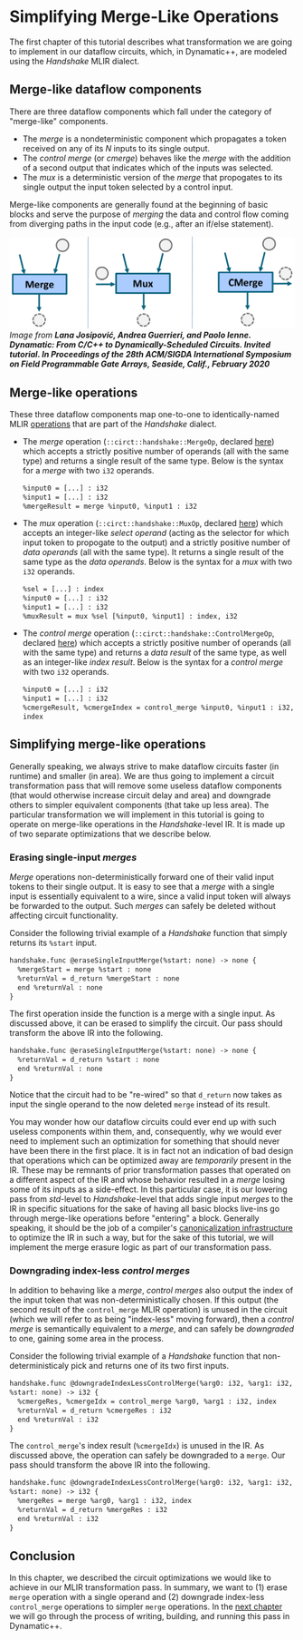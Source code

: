 # Simplifying Merge-Like Operations

The first chapter of this tutorial describes what transformation we are going to implement in our dataflow circuits, which, in Dynamatic++, are modeled using the *Handshake* MLIR dialect.

## Merge-like dataflow components

There are three dataflow components which fall under the category of "merge-like" components.
- The *merge* is a nondeterministic component which propagates a token received on any of its $N$ inputs to its single output.
- The *control merge* (or *cmerge*) behaves like the *merge* with the addition of a second output that indicates which of the inputs was selected.
- The *mux* is a deterministic version of the *merge* that propogates to its single output the input token selected by a control input.

Merge-like components are generally found at the beginning of basic blocks and serve the purpose of *merging* the data and control flow coming from diverging paths in the input code (e.g., after an if/else statement).

![Merge-like operations](figures/merge-ops.png)
_Image from **Lana Josipović, Andrea Guerrieri, and Paolo Ienne. Dynamatic: From C/C++ to Dynamically-Scheduled Circuits. Invited tutorial. In Proceedings of the 28th ACM/SIGDA International Symposium on Field Programmable Gate Arrays, Seaside, Calif., February 2020**_

## Merge-like operations

These three dataflow components map one-to-one to identically-named MLIR [operations](../MLIRPrimer.md#operations) that are part of the *Handshake* dialect.
- The *merge* operation (`::circt::handshake::MergeOp`, declared [here](https://github.com/EPFL-LAP/circt/blob/fe07e66b4c89433f9edc55bab141515d1c4d612c/include/circt/Dialect/Handshake/HandshakeOps.td#L338-L359)) which accepts a strictly positive number of operands (all with the same type) and returns a single result of the same type. Below is the syntax for a *merge* with two `i32` operands.
  ```mlir
  %input0 = [...] : i32
  %input1 = [...] : i32
  %mergeResult = merge %input0, %input1 : i32
  ```
- The *mux* operation (`::circt::handshake::MuxOp`, declared [here](https://github.com/EPFL-LAP/circt/blob/fe07e66b4c89433f9edc55bab141515d1c4d612c/include/circt/Dialect/Handshake/HandshakeOps.td#L361-L391)) which accepts an integer-like *select operand* (acting as the selector for which input token to propogate to the output) and a strictly positive number of *data operands* (all with the same type). It returns a single result of the same type as the *data operands*. Below is the syntax for a *mux* with two `i32` operands.
  ```mlir
  %sel = [...] : index
  %input0 = [...] : i32
  %input1 = [...] : i32
  %muxResult = mux %sel [%input0, %input1] : index, i32
  ```
- The *control merge* operation (`::circt::handshake::ControlMergeOp`, declared [here](https://github.com/EPFL-LAP/circt/blob/fe07e66b4c89433f9edc55bab141515d1c4d612c/include/circt/Dialect/Handshake/HandshakeOps.td#L393-L427)) which accepts a strictly positive number of operands (all with the same type) and returns a *data result* of the same type, as well as an integer-like *index result*. Below is the syntax for a *control merge* with two `i32` operands.
  ```mlir
  %input0 = [...] : i32
  %input1 = [...] : i32
  %cmergeResult, %cmergeIndex = control_merge %input0, %input1 : i32, index
  ```

## Simplifying merge-like operations

Generally speaking, we always strive to make dataflow circuits faster (in runtime) and smaller (in area). We are thus going to implement a circuit transformation pass that will remove some useless dataflow components (that would otherwise increase circuit delay and area) and downgrade others to simpler equivalent components (that take up less area). The particular transformation we will implement in this tutorial is going to operate on merge-like operations in the *Handshake*-level IR. It is made up of two separate optimizations that we describe below.

### Erasing single-input *merges*

*Merge* operations non-deterministically forward one of their valid input tokens to their single output. It is easy to see that a *merge* with a single input is essentially equivalent to a wire, since a valid input token will always be forwarded to the output. Such *merges* can safely be deleted without affecting circuit functionality.

Consider the following trivial example of a *Handshake* function that simply returns its `%start` input.
```mlir
handshake.func @eraseSingleInputMerge(%start: none) -> none {
  %mergeStart = merge %start : none
  %returnVal = d_return %mergeStart : none
  end %returnVal : none
}
``` 
The first operation inside the function is a merge with a single input. As discussed above, it can be erased to simplify the circuit. Our pass should transform the above IR into the following.
```mlir
handshake.func @eraseSingleInputMerge(%start: none) -> none {
  %returnVal = d_return %start : none
  end %returnVal : none
}
``` 
Notice that the circuit had to be "re-wired" so that `d_return` now takes as input the single operand to the now deleted `merge` instead of its result.

You may wonder how our dataflow circuits could ever end up with such useless components within them, and, consequently, why we would ever need to implement such an optimization for something that should never have been there in the first place. It is in fact not an indication of bad design that operations which can be optimized away are *temporarily* present in the IR. These may be remnants of prior transformation passes that operated on a different aspect of the IR and whose behavior resulted in a *merge* losing some of its inputs as a side-effect. In this particular case, it is our lowering pass from *std*-level to *Handshake*-level that adds single input *merges* to the IR in specific situations for the sake of having all basic blocks live-ins go through merge-like operations before "entering" a block. Generally speaking, it should be the job of a compiler's [canonicalization infrastructure](https://mlir.llvm.org/docs/Canonicalization/) to optimize the IR in such a way, but for the sake of this tutorial, we will implement the merge erasure logic as part of our transformation pass.  

### Downgrading index-less *control merges*

In addition to behaving like a *merge*, *control merges* also output the index of the input token that was non-deterministically chosen. If this output (the second result of the `control_merge` MLIR operation) is unused in the circuit (which we will refer to as being "index-less" moving forward), then a *control merge* is semantically equivalent to a *merge*, and can safely be *downgraded* to one, gaining some area in the process.

Consider the following trivial example of a *Handshake* function that non-deterministicaly pick and returns one of its two first inputs.
```mlir
handshake.func @downgradeIndexLessControlMerge(%arg0: i32, %arg1: i32, %start: none) -> i32 {
  %cmergeRes, %cmergeIdx = control_merge %arg0, %arg1 : i32, index
  %returnVal = d_return %cmergeRes : i32
  end %returnVal : i32
}
```
The `control_merge`'s index result (`%cmergeIdx`) is unused in the IR. As discussed above, the operation can safely be downgraded to a `merge`. Our pass should transform the above IR into the following.
```mlir
handshake.func @downgradeIndexLessControlMerge(%arg0: i32, %arg1: i32, %start: none) -> i32 {
  %mergeRes = merge %arg0, %arg1 : i32, index
  %returnVal = d_return %mergeRes : i32
  end %returnVal : i32
}
```

## Conclusion

In this chapter, we described the circuit optimizations we would like to achieve in our MLIR transformation pass. In summary, we want to (1) erase `merge` operation with a single operand and (2) downgrade index-less `control_merge` operations to simpler `merge` operations. In the [next chapter](2.WritingASimplePass.md) we will go through the process of writing, building, and running this pass in Dynamatic++.
